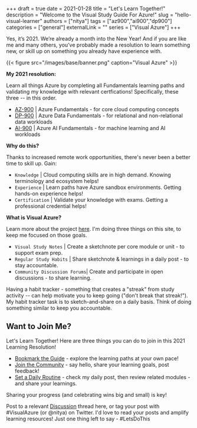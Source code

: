 +++ 
draft = true
date = 2021-01-28
title = "Let's Learn Together!"
description = "Welcome to the Visual Study Guide For Azure!"
slug = "hello-visual-learner"
authors = ["nitya"]
tags = ["az900","ai900","dp900"]
categories = ["general"]
externalLink = ""
series = ["Visual Azure"]
+++

Yes, it’s 2021. We’re already a month into the New Year! And if you are like me and many others, you’ve probably made a resolution to learn something new, or skill up on something you already have experience with. 

{{< figure src="/images/base/banner.png" caption="Visual Azure" >}}


**My 2021 resolution:** 

Learn all things Azure by completing all Fundamentals learning paths and validating my knowledge with relevant certfications! Specifically, these three -- in this order.

 * [AZ-900](https://docs.microsoft.com/en-us/learn/certifications/azure-fundamentals) | Azure Fundamentals - for core cloud computing concepts
 * [DP-900](https://docs.microsoft.com/learn/certifications/azure-data-fundamentals) | Azure Data Fundamentals - for relational and non-relational data workloads
 * [AI-900](https://docs.microsoft.com/learn/certifications/azure-ai-fundamentals) | Azure AI Fundamentals - for machine learning and AI workloads
 
**Why do this?**

Thanks to increased remote work opportunities, there's never been a better time to skill up. Gain:

 * `Knowledge` | Cloud computing skills are in high demand. Knowing terminology and ecosystem helps!
 * `Experience` | Learn paths have Azure sandbox environments. Getting hands-on experience helps!
 * `Certification` | Validate your knowledge with exams. Getting a professional credential helps!

**What is Visual Azure?**

Learn more about the project [here](https://sketchthedocs.dev/visual-azure/about/). I'm doing three things on this site, to keep me focused on those goals.

 * `Visual Study Notes` | Create a sketchnote per core module or unit - to support exam prep.
 * `Regular Study Habits` | Share sketchnote & learnings in a daily post - to stay accountable.
 * `Community Discussion Forums`| Create and participate in open discussions - to share learning.

Having a habit tracker - something that creates a "streak" from study activity -- can help motivate you to keep going ("don't break that streak!"). My habit tracker task is to sketch-and-share on a daily basis. Think of doing something similar to keep you accountable.


## Want to Join Me?

 Let's Learn Together! Here are three things you can do to join in this 2021 Learning Resolution!
  * [Bookmark the Guide](https://sketchthedocs.dev/visual-azure/guide/) - explore the learning paths at your own pace!
  * [Join the Community](https://github.com/SketchTheDocs/visual-azure/discussions) - say hello, share your learning goals, post feedback!
  * [Set a Daily Routine](https://sketchthedocs.dev/visual-azure/posts/) - check my daily post, then review related modules - and share your learnings.

Sharing your progress (and celebrating wins big and small) is key! 

Post to a relevant [Discussion](https://github.com/SketchTheDocs/visual-azure/discussions) thread here, or tag your post with #VisualAzure (or @nitya) on Twitter. I'd love to read your posts and amplify learning resources! Just one thing left to say - #LetsDoThis